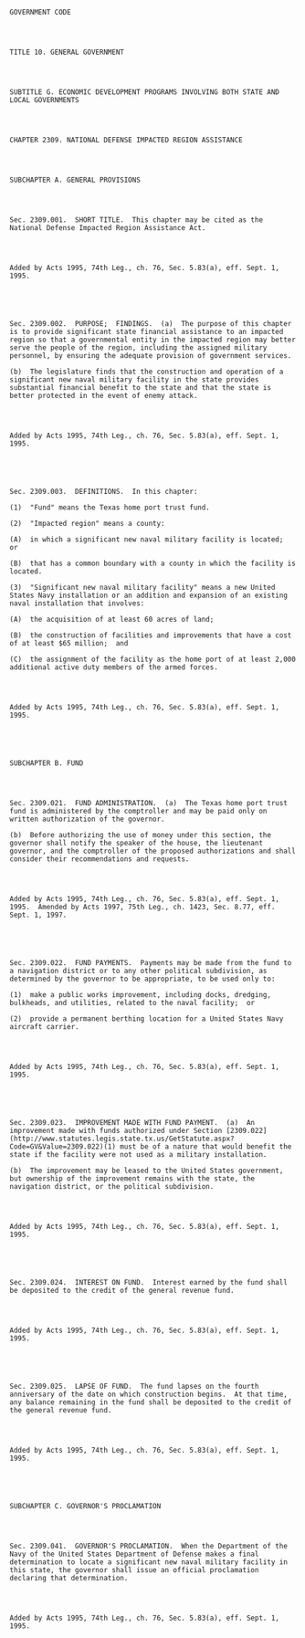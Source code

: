 ﻿
    
    
    	
    					
    
    
    GOVERNMENT CODE
    
      
    
    
    TITLE 10. GENERAL GOVERNMENT
    
      
    
    
    SUBTITLE G. ECONOMIC DEVELOPMENT PROGRAMS INVOLVING BOTH STATE AND LOCAL GOVERNMENTS
    
      
    
    
    CHAPTER 2309. NATIONAL DEFENSE IMPACTED REGION ASSISTANCE
    
      
    
    
    SUBCHAPTER A. GENERAL PROVISIONS
    
      
    
    
    Sec. 2309.001.  SHORT TITLE.  This chapter may be cited as the National Defense Impacted Region Assistance Act.
    
    
    
    
    Added by Acts 1995, 74th Leg., ch. 76, Sec. 5.83(a), eff. Sept. 1, 1995.
    
    
    
    
    
    Sec. 2309.002.  PURPOSE;  FINDINGS.  (a)  The purpose of this chapter is to provide significant state financial assistance to an impacted region so that a governmental entity in the impacted region may better serve the people of the region, including the assigned military personnel, by ensuring the adequate provision of government services.
    
    (b)  The legislature finds that the construction and operation of a significant new naval military facility in the state provides substantial financial benefit to the state and that the state is better protected in the event of enemy attack.
    
    
    
    
    Added by Acts 1995, 74th Leg., ch. 76, Sec. 5.83(a), eff. Sept. 1, 1995.
    
    
    
    
    
    Sec. 2309.003.  DEFINITIONS.  In this chapter:
    
    (1)  "Fund" means the Texas home port trust fund.
    
    (2)  "Impacted region" means a county:
    
    (A)  in which a significant new naval military facility is located;  or
    
    (B)  that has a common boundary with a county in which the facility is located.
    
    (3)  "Significant new naval military facility" means a new United States Navy installation or an addition and expansion of an existing naval installation that involves:
    
    (A)  the acquisition of at least 60 acres of land;
    
    (B)  the construction of facilities and improvements that have a cost of at least $65 million;  and
    
    (C)  the assignment of the facility as the home port of at least 2,000 additional active duty members of the armed forces.
    
    
    
    
    Added by Acts 1995, 74th Leg., ch. 76, Sec. 5.83(a), eff. Sept. 1, 1995.
    
    
    
    
    
    SUBCHAPTER B. FUND
    
      
    
    
    Sec. 2309.021.  FUND ADMINISTRATION.  (a)  The Texas home port trust fund is administered by the comptroller and may be paid only on written authorization of the governor.
    
    (b)  Before authorizing the use of money under this section, the governor shall notify the speaker of the house, the lieutenant governor, and the comptroller of the proposed authorizations and shall consider their recommendations and requests.
    
    
    
    
    Added by Acts 1995, 74th Leg., ch. 76, Sec. 5.83(a), eff. Sept. 1, 1995.  Amended by Acts 1997, 75th Leg., ch. 1423, Sec. 8.77, eff. Sept. 1, 1997.
    
    
    
    
    
    Sec. 2309.022.  FUND PAYMENTS.  Payments may be made from the fund to a navigation district or to any other political subdivision, as determined by the governor to be appropriate, to be used only to:
    
    (1)  make a public works improvement, including docks, dredging, bulkheads, and utilities, related to the naval facility;  or
    
    (2)  provide a permanent berthing location for a United States Navy aircraft carrier.
    
    
    
    
    Added by Acts 1995, 74th Leg., ch. 76, Sec. 5.83(a), eff. Sept. 1, 1995.
    
    
    
    
    
    Sec. 2309.023.  IMPROVEMENT MADE WITH FUND PAYMENT.  (a)  An improvement made with funds authorized under Section [2309.022](http://www.statutes.legis.state.tx.us/GetStatute.aspx?Code=GV&Value=2309.022)(1) must be of a nature that would benefit the state if the facility were not used as a military installation.
    
    (b)  The improvement may be leased to the United States government, but ownership of the improvement remains with the state, the navigation district, or the political subdivision.
    
    
    
    
    Added by Acts 1995, 74th Leg., ch. 76, Sec. 5.83(a), eff. Sept. 1, 1995.
    
    
    
    
    
    Sec. 2309.024.  INTEREST ON FUND.  Interest earned by the fund shall be deposited to the credit of the general revenue fund.
    
    
    
    
    Added by Acts 1995, 74th Leg., ch. 76, Sec. 5.83(a), eff. Sept. 1, 1995.
    
    
    
    
    
    Sec. 2309.025.  LAPSE OF FUND.  The fund lapses on the fourth anniversary of the date on which construction begins.  At that time, any balance remaining in the fund shall be deposited to the credit of the general revenue fund.
    
    
    
    
    Added by Acts 1995, 74th Leg., ch. 76, Sec. 5.83(a), eff. Sept. 1, 1995.
    
    
    
    
    
    SUBCHAPTER C. GOVERNOR'S PROCLAMATION
    
      
    
    
    Sec. 2309.041.  GOVERNOR'S PROCLAMATION.  When the Department of the Navy of the United States Department of Defense makes a final determination to locate a significant new naval military facility in this state, the governor shall issue an official proclamation declaring that determination.
    
    
    
    
    Added by Acts 1995, 74th Leg., ch. 76, Sec. 5.83(a), eff. Sept. 1, 1995.
    
    
    
    
    				
